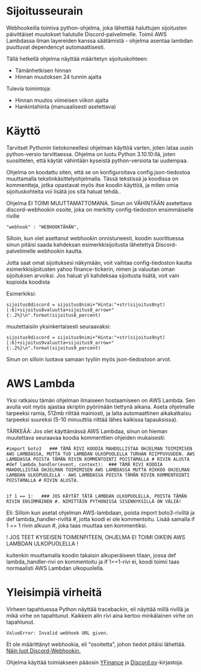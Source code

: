# Sijoitusseurain
Webhookeilla toimiva python-ohjelma, joka lähettää haluttujen sijoitusten päivittäiset muutokset halutulle Discord-palvelimelle. Toimii AWS Lambdassa ilman layereiden kanssa säätämistä - ohjelma asentaa lambdan puuttuvat dependencyt automaattisesti.

Tällä hetkellä ohjelma näyttää määritetyn sijoituskohteen:

- Tämänhetkisen hinnan
- Hinnan muutoksen 24 tunnin ajalta


Tulevia toimintoja:

- Hinnan muutos viimeisen viikon ajalta
- Hankintahinta (manuaalisesti asetettava)

# Käyttö

Tarvitset Pythonin tietokoneellesi ohjelman käyttöä varten, joten lataa uusin python-versio tarvittaessa. Ohjelma on luotu Python 3.10.10:llä, joten suosittelen, että käytät vähintään kyseistä python-versiota tai uudempaa.

Ohjelma on koodattu siten, että se on konfiguroitava config.json-tiedostoa muuttamalla tekstinkäsittelyohjelmalla. Tässä tekstissä ja koodissa on kommentteja, jotka opastavat myös itse koodin käyttöä, ja miten omia sijoituskohteita voi lisätä jos sitä haluat tehdä..

Ohjelma EI TOIMI MUUTTAMATTOMANA. Sinun on VÄHINTÄÄN asetettava discord-webhookin osoite, joka on merkitty config-tiedoston ensimmäiselle riville
```
"webhook" : "WEBHOOKTÄHÄN",
```

Silloin, kun olet asettanut webhookin onnistuneesti, koodin suorittuessa sinun pitäisi saada kahdeksan esimerkkisijoitusta lähetettyä Discord-palvelimelle webhookin kautta.

Jotta saat omat sijoituksesi näkymään, voit vaihtaa config-tiedoston kautta esimerkkisijoitusten yahoo finance-tickerin, nimen ja valuutan oman sijoituksen arvoiksi. Jos haluat yli kahdeksaa sijoitusta lisätä, voit vain kopioida koodista 


Esimerkiksi:
```
sijoitus8discord = sijoitus8nimi+"Hinta:"+str(sijoitus8nyt)[:6]+sijoitus8valuutta+sijoitus8_arrow+"   {:.2%}\n".format(sijoitus8_percent)
``` 
muutettaisiin yksinkertaisesti seuraavaksi:
```
sijoitus9discord = sijoitus9nimi+"Hinta:"+str(sijoitus9nyt)[:6]+sijoitus9valuutta+sijoitus9_arrow+"   {:.2%}\n".format(sijoitus9_percent)
``` 

Sinun on silloin luotava samaan tyyliin myös json-tiedostoon arvot.


# AWS Lambda

Yksi ratkaisu tämän ohjelman ilmaiseen hostaamiseen on AWS Lambda. Sen avulla voit myös ajastaa skriptin pyörimään tiettynä aikana. Aseta ohjelmalle tarpeeksi ramia, 512mb riittää mainiosti, ja laita automaattinen aikakatkaisu tarpeeksi suureksi (5-10 minuuttiia riittää lähes kaikissa tapauksissa).

TÄRKEÄÄ: Jos olet käyttämässä AWS Lambdaa, sinun on hieman muutettava seuraavaa koodia kommenttien ohjeiden mukaisesti:
```
#import boto3   ### TÄMÄ RIVI KOODIA MAHDOLLISTAA OHJELMAN TOIMIMISEN AWS LAMBDASSA, MUTTA TUO LAMBDAN ULKOPUOLELLA TURHAN RIIPPUVUUDEN. AWS LAMBDASSA POISTA TÄMÄN RIVIN KOMMENTOINTI POISTAMALLA # RIVIN ALUSTA
#def lambda_handler(event, context):  ### TÄMÄ RIVI KOODIA MAHDOLLISTAA OHJELMAN TOIMIMISEN AWS LAMBDASSA MUTTA RIKKOO OHJELMAN LAMBDAN ULKOPUOLELLA - AWS LAMBDASSA POISTA TÄMÄN RIVIN KOMMENTOINTI POISTAMALLA # RIVIN ALUSTA.


if 1 == 1:   ### JOS KÄYTÄT TÄTÄ LAMBDAN ULKOPUOLELLA, POISTA TÄMÄN RIVIN ENSIMMÄINEN #. NIMITTÄIN PYTHONISSA SISENNYKSILLÄ ON VÄLIÄ!
```

Eli: Silloin kun asetat ohjelman AWS-lambdaan, poista import boto3-riviltä ja def lambda_handler-riviltä #, jotta koodi ei ole kommentoitu. Lisää samalla if 1 == 1 rivin alkuun #, joka taas muuttaa sen kommentiksi.

! JOS TEET KYSEISEN TOIMENPITEEN, OHJELMA EI TOIMI OIKEIN AWS LAMBDAN ULKOPUOLELLA !

kuitenkin muuttamalla koodin takaisin alkuperäiseen tilaan, jossa def lambda_handler-rivi on kommentoitu ja if 1==1-rivi ei, koodi toimii taas normaalisti AWS Lambdan ulkopuolella.

# Yleisimpiä virheitä

Virheen tapahtuessa Python näyttää tracebackin, eli näyttää millä rivillä ja mikä virhe on tapahtunut. Kaikkein alin rivi aina kertoo minkälainen virhe on tapahtunut.

```
ValueError: Invalid webhook URL given.
```
Et ole määrittänyt webhookia, eli "osoitetta", johon tiedot pitäisi lähettää. [Näin luot Discord-Webhookin.](https://support.discord.com/hc/en-us/articles/228383668-Intro-to-Webhooks)



Ohjelma käyttää toimiakseen pääosin [YFinance](https://pypi.org/project/yfinance/) ja [Discord.py](
https://pypi.org/project/discord.py/)-kirjastoja.
